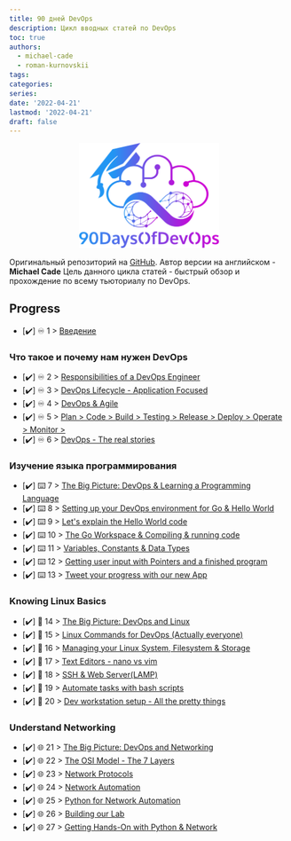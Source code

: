```yaml
---
title: 90 дней DevOps
description: Цикл вводных статей по DevOps
toc: true
authors:
  - michael-cade
  - roman-kurnovskii
tags:
categories:
series:
date: '2022-04-21'
lastmod: '2022-04-21'
draft: false
---
```


<p align="center">
 <img src="./images/logo.png?raw=true" alt="90DaysOfDevOps Logo" width="50%" height="50%" />
</p>

Оригинальный репозиторий на <a href="https://github.com/MichaelCade/90DaysOfDevOps">GitHub</a>. Автор версии на английском - **Michael Cade**
Цель данного цикла статей - быстрый обзор и прохождение по всему тьюториалу по DevOps.


## Progress 

- [✔️] ♾️ 1 > [Введение](day01)

### Что такое и почему нам нужен DevOps

- [✔️] ♾️ 2 > [Responsibilities of a DevOps Engineer](day02)
- [✔️] ♾️ 3 > [DevOps Lifecycle - Application Focused](day03)
- [✔️] ♾️ 4 > [DevOps & Agile](day04)
- [✔️] ♾️ 5 > [Plan > Code > Build > Testing > Release > Deploy > Operate > Monitor >](day05)
- [✔️] ♾️ 6 > [DevOps - The real stories](day06)

### Изучение языка программирования

- [✔️] ⌨️ 7 > [The Big Picture: DevOps & Learning a Programming Language](day07)
- [✔️] ⌨️ 8 > [Setting up your DevOps environment for Go & Hello World](day08)
- [✔️] ⌨️ 9 > [Let's explain the Hello World code](day09)
- [✔️] ⌨️ 10 > [The Go Workspace & Compiling & running code](day10)
- [✔️] ⌨️ 11 > [Variables, Constants & Data Types](day11)
- [✔️] ⌨️ 12 > [Getting user input with Pointers and a finished program](day12)
- [✔️] ⌨️ 13 > [Tweet your progress with our new App](day13)

### Knowing Linux Basics

- [✔️] 🐧 14 > [The Big Picture: DevOps and Linux](day14)
- [✔️] 🐧 15 > [Linux Commands for DevOps (Actually everyone)](day15)
- [✔️] 🐧 16 > [Managing your Linux System, Filesystem & Storage](day16)
- [✔️] 🐧 17 > [Text Editors - nano vs vim](day17)
- [✔️] 🐧 18 > [SSH & Web Server(LAMP)](day18)
- [✔️] 🐧 19 > [Automate tasks with bash scripts](day19)
- [✔️] 🐧 20 > [Dev workstation setup - All the pretty things](day20)


### Understand Networking

- [✔️] 🌐 21 > [The Big Picture: DevOps and Networking](day21)
- [✔️] 🌐 22 > [The OSI Model - The 7 Layers](day22)
- [✔️] 🌐 23 > [Network Protocols](day23)
- [✔️] 🌐 24 > [Network Automation](day24)
- [✔️] 🌐 25 > [Python for Network Automation](day25)
- [✔️] 🌐 26 > [Building our Lab](day26)
- [✔️] 🌐 27 > [Getting Hands-On with Python & Network](day27)

<!-- This is commented out. 

### Stick to one Cloud Provider

- [✔️] ☁️ 28 > [The Big Picture: DevOps & The Cloud](day28)
- [✔️] ☁️ 29 > [Microsoft Azure Fundamentals](day29)
- [✔️] ☁️ 30 > [Microsoft Azure Security Models](day30)
- [✔️] ☁️ 31 > [Microsoft Azure Compute Models](day31)
- [✔️] ☁️ 32 > [Microsoft Azure Storage & Database Models](day32)
- [✔️] ☁️ 33 > [Microsoft Azure Networking Models + Azure Management](day33)
- [✔️] ☁️ 34 > [Microsoft Azure Hands-On Scenarios](day34)

### Use Git Effectively

- [✔️] 📚 35 > [The Big Picture: Git - Version Control](day35)
- [✔️] 📚 36 > [Installing & Configuring Git](day36)
- [✔️] 📚 37 > [Gitting to know Git](day37)
- [✔️] 📚 38 > [Staging & Changing](day38)
- [✔️] 📚 39 > [Viewing, unstaging, discarding & restoring](day39)
- [✔️] 📚 40 > [Social Network for code](day40)
- [✔️] 📚 41 > [The Open Source Workflow](day41)

### Containers 

- [✔️] 🏗️ 42 > [The Big Picture: Containers](day42)
- [✔️] 🏗️ 43 > [What is Docker & Getting installed](day43)
- [✔️] 🏗️ 44 > [Docker Images & Hands-On with Docker Desktop](day44)
- [✔️] 🏗️ 45 > [The anatomy of a Docker Image](day45)
- [✔️] 🏗️ 46 > [Docker Compose](day46)
- [✔️] 🏗️ 47 > [Docker Networking & Security](day47)
- [✔️] 🏗️ 48 > [Alternatives to Docker](day48)

### Kubernetes

- [✔️] ☸ 49 > [The Big Picture: Kubernetes](day49)
- [✔️] ☸ 50 > [Choosing your Kubernetes platform ](day50)
- [✔️] ☸ 51 > [Deploying your first Kubernetes Cluster](day51)
- [✔️] ☸ 52 > [Setting up a multinode Kubernetes Cluster](day52)
- [✔️] ☸ 53 > [Rancher Overview - Hands On](day53)
- [✔️] ☸ 54 > [Kubernetes Application Deployment](day54)
- [✔️] ☸ 55 > [State and Ingress in Kubernetes](day55)

### Learn Infrastructure as Code

- [✔️] 🤖 56 > [The Big Picture: IaC](day56)
- [✔️] 🤖 57 > [An intro to Terraform ](day57)
- [✔️] 🤖 58 > [HashiCorp Configuration Language (HCL)](day58)
- [✔️] 🤖 59 > [Create a VM with Terraform & Variables](day59)
- [✔️] 🤖 60 > [Docker Containers, Provisioners & Modules](day60)
- [✔️] 🤖 61 > [Kubernetes & Multiple Environments](day61)
- [✔️] 🤖 62 > [Testing, Tools & Alternatives](day62)

### Automate Configuration Management

- [✔️] 📜 63 > [The Big Picture: Configuration Management](day63)
- [✔️] 📜 64 > [Ansible: Getting Started](day64)
- [✔️] 📜 65 > [Ansible Playbooks](day65)
- [✔️] 📜 66 > [Ansible Playbooks Continued...](day66)
- [✔️] 📜 67 > [Using Roles & Deploying a Loadbalancer](day67)
- [✔️] 📜 68 > [Tags, Variables, Inventory & Database Server config](day68)
- [✔️] 📜 69 > [All other things Ansible - Automation Controller, AWX, Vault](day69)

### Create CI/CD Pipelines 

- [✔️] 🔄 70 > [The Big Picture: CI/CD Pipelines](day70)
- [✔️] 🔄 71 > [What is Jenkins?](day71)
- [✔️] 🔄 72 > [Getting hands on with Jenkins](day72)
- [✔️] 🔄 73 > [Building a Jenkins pipeline](day73)
- [✔️] 🔄 74 > [Hello World - Jenkinsfile App Pipeline](day74)
- [✔️] 🔄 75 > [GitHub Actions Overview](day75)
- [✔️] 🔄 76 > [ArgoCD Overview](day76)

### Monitoring, Log Management, and Data Visualisation

- [✔️] 📈 77 > [The Big Picture: Monitoring](day77)
- [✔️] 📈 78 > [Hands-On Monitoring Tools](day78)
- [✔️] 📈 79 > [The Big Picture: Log Management](day79)
- [✔️] 📈 80 > [ELK Stack](day80)
- [✔️] 📈 81 > [Fluentd & FluentBit](day81)
- [✔️] 📈 82 > [EFK Stack](day82)
- [✔️] 📈 83 > [Data Visualisation - Grafana](day83)

### Store & Protect Your Data

- [✔️] 🗃️ 84 > [The Big Picture: Data Management](day84)
- [✔️] 🗃️ 85 > [Data Services](day85)
- [✔️] 🗃️ 86 > [Backup all the platforms](day86)
- [✔️] 🗃️ 87 > [Hands-On Backup & Recovery](day87)
- [✔️] 🗃️ 88 > [Application Focused Backups](day88)
- [✔️] 🗃️ 89 > [Disaster Recovery](day89)
- [✔️] 🗃️ 90 > [Data & Application Mobility](day90)

## License

Shield: [![CC BY-NC-SA 4.0][cc-by-nc-sa-shield]][cc-by-nc-sa]

This work is licensed under a
[Creative Commons Attribution-NonCommercial-ShareAlike 4.0 International License][cc-by-nc-sa].

[![CC BY-NC-SA 4.0][cc-by-nc-sa-image]][cc-by-nc-sa]

[cc-by-nc-sa]: http://creativecommons.org/licenses/by-nc-sa/4.0/
[cc-by-nc-sa-image]: https://licensebuttons.net/l/by-nc-sa/4.0/88x31.png
[cc-by-nc-sa-shield]: https://img.shields.io/badge/License-CC%20BY--NC--SA%204.0-lightgrey.svg



-->